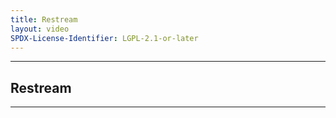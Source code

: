 ```yaml
---
title: Restream
layout: video
SPDX-License-Identifier: LGPL-2.1-or-later
---
```


---

##  Restream

<div class="container">
  <video-js id="my-video" class="vjs-fluid vjs-layout-medium" poster="https://media.discordapp.net/attachments/1074079942792462478/1082014257161457774/20230306_025643.jpg" preload="auto" controls="controls" data-setup='{}'>
    <source src="https://media.discordapp.net/attachments/685908825051496569/1085364372819419186/perisai-jitu_moona-risu-kobo.mp4" type="video/mp4" />
  </video-js>
</div>

---
